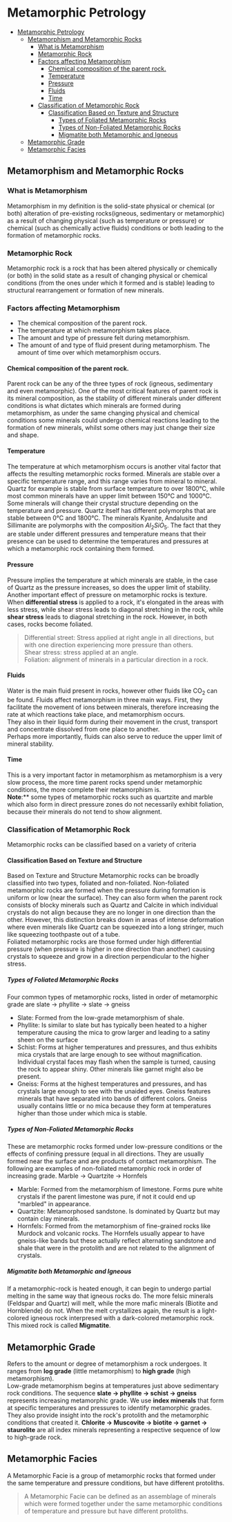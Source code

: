 # Metamorphic Petrology

<!--toc:start-->
- [Metamorphic Petrology](#metamorphic-petrology)
  - [Metamorphism and Metamorphic Rocks](#metamorphism-and-metamorphic-rocks)
    - [What is Metamorphism](#what-is-metamorphism)
    - [Metamorphic Rock](#metamorphic-rock)
    - [Factors affecting Metamorphism](#factors-affecting-metamorphism)
      - [Chemical composition of the parent rock.](#chemical-composition-of-the-parent-rock)
      - [Temperature](#temperature)
      - [Pressure](#pressure)
      - [Fluids](#fluids)
      - [Time](#time)
    - [Classification of Metamorphic Rock](#classification-of-metamorphic-rock)
      - [Classification Based on Texture and Structure](#classification-based-on-texture-and-structure)
        - [Types of Foliated Metamorphic Rocks](#types-of-foliated-metamorphic-rocks)
        - [Types of Non-Foliated Metamorphic Rocks](#types-of-non-foliated-metamorphic-rocks)
        - [Migmatite both Metamorphic and Igneous](#migmatite-both-metamorphic-and-igneous)
  - [Metamorphic Grade](#metamorphic-grade)
  - [Metamorphic Facies](#metamorphic-facies)
<!--toc:end-->

## Metamorphism and Metamorphic Rocks
### What is Metamorphism
Metamorphism in my definition is the solid-state physical or chemical (or both) alteration of pre-existing rocks(igneous,
sedimentary or metamorphic) as a result of changing physical (such as temperature or pressure) or chemical (such as chemically active
fluids) conditions or both leading to the formation of metamorphic rocks.

### Metamorphic Rock
Metamorphic rock is a rock that has been altered physically or chemically (or both) in the solid state as a result of changing
physical or chemical conditions (from the ones under which it formed and is stable) leading to structural rearrangement or
formation of new minerals.

### Factors affecting Metamorphism
* The chemical composition of the parent rock.
* The temperature at which metamorphism takes place.
* The amount and type of pressure felt during metamorphism.
* The amount of and type of fluid present during metamorphism.
The amount of time over which metamorphism occurs.

#### Chemical composition of the parent rock.
Parent rock can be any of the three types of rock (igneous, sedimentary and even metamorphic). One of the most
critical features of parent rock is its mineral composition, as the stability of different minerals under different
conditions is what dictates which minerals are formed during metamorphism, as under the same changing physical
and chemical conditions some minerals could undergo chemical reactions leading to the formation of new minerals,
whilst some others may just change their size and shape.

#### Temperature
The temperature at which metamorphism occurs is another vital factor that affects the resulting metamorphic rocks
formed. Minerals are stable over a specific temperature range, and this range varies from mineral to mineral.
Quartz for example is stable from surface temperature to over 1800&deg;C, while most common minerals have an
upper limit between 150&deg;C and 1000&deg;C.  
Some minerals will change their crystal structure depending on the temperature and pressure. Quartz itself has
different polymorphs that are stable between 0&deg;C and 1800&deg;C. The minerals Kyanite, Andalusite and Sillimanite
are polymorphs with the composition $Al_2SiO_5$. The fact that they are stable under different pressures and temperature
means that their presence can be used to determine the temperatures and pressures at which a metamorphic rock containing
them formed.

#### Pressure
Pressure implies the temperature at which minerals are stable, in the case of Quartz as the pressure
increases, so does the upper limit of stability. Another important effect of pressure on metamorphic rocks is
texture. When **differential stress** is applied to a rock, it's elongated in the areas with
less stress, while shear stress leads to diagonal stretching in the rock, while **shear stress** leads to diagonal
stretching in the rock. However, in both cases, rocks become foliated.
> Differential street: Stress applied at right angle in all directions, but with one direction experiencing more
  pressure than others.  
> Shear stress: stress applied at an angle.  
> Foliation: alignment of minerals in a particular direction in a rock.

#### Fluids
Water is the main fluid present in rocks, however other fluids like CO$_2$ can be found. Fluids affect metamorphism
in three main ways. First, they facilitate the movement of ions between minerals, therefore increasing the rate at which
reactions take place, and metamorphism occurs.  
They also in their liquid form during their movement in the crust, transport and concentrate dissolved from one place
to another.  
Perhaps more importantly, fluids can also serve to reduce the upper limit of mineral stability.

#### Time
This is a very important factor in metamorphism as metamorphism is a very slow process, the more time parent rocks spend
under metamorphic conditions, the more complete their metamorphism is.  
**Note**:** some types of metamorphic rocks such as quartzite and marble which also form in direct pressure zones
do not necessarily exhibit foliation, because their minerals do not tend to show alignment.

### Classification of Metamorphic Rock
Metamorphic rocks can be classified based on a variety of criteria
#### Classification Based on Texture and Structure
Based on Texture and Structure Metamorphic rocks can be broadly classified into two types, foliated and non-foliated.
Non-foliated metamorphic rocks are formed when the pressure during formation is uniform or low (near the surface). They
can also form when the parent rock consists of blocky minerals such as Quartz and Calcite in which individual crystals
do not align because they are no longer in one direction than the other.
However, this distinction breaks down in areas of intense deformation where even minerals like Quartz can be squeezed into a
long stringer, much like squeezing toothpaste out of a tube.  
Foliated metamorphic rocks are those formed under high differential pressure (when pressure is higher in one direction than another)
causing crystals to squeeze and grow in a direction perpendicular to the higher stress.

##### Types of Foliated Metamorphic Rocks
Four common types of metamorphic rocks, listed in order of metamorphic grade are slate → phyllite → slate → gneiss
* Slate: Formed from the low-grade metamorphism of shale.
* Phyllite: Is similar to slate but has typically been heated to a higher temperature causing the mica to grow larger and
  leading to a satiny sheen on the surface
* Schist: Forms at higher temperatures and pressures, and thus exhibits mica crystals that are large enough to see without
  magnification. Individual crystal faces may flash when the sample is turned, causing the rock to appear shiny. Other
  minerals like garnet might also be present.
* Gneiss: Forms at the highest temperatures and pressures, and has crystals large enough to see with the unaided eyes.
  Gneiss features minerals that have separated into bands of different colors. Gneiss usually contains little or no mica
  because they form at temperatures higher than those under which mica is stable.

##### Types of Non-Foliated Metamorphic Rocks
These are metamorphic rocks formed under low-pressure conditions or the effects of confining pressure (equal in all directions.
They are usually formed near the surface and are products of contact metamorphism. The following are examples of non-foliated
metamorphic rock in order of increasing grade. Marble → Quartzite → Hornfels
* Marble: Formed from the metamorphism of limestone. Forms pure white crystals if the parent limestone was pure, if not it could
  end up "marbled" in appearance.
* Quartzite: Metamorphosed sandstone. Is dominated by Quartz but may contain clay minerals.
* Hornfels: Formed from the metamorphism of fine-grained rocks like Murdock and volcanic rocks. The Hornfels usually appear to
  have gneiss-like bands but these actually reflect alternating sandstone and shale that were in the protolith and are not related
  to the alignment of crystals.

##### Migmatite both Metamorphic and Igneous
If a metamorphic-rock is heated enough, it can begin to undergo partial melting in the same way that igneous rocks do. The more
felsic minerals (Feldspar and Quartz) will melt, while the more mafic minerals (Biotite and Hornblende) do not. When the melt
crystallizes again, the result is a light-colored igneous rock interpresed with a dark-colored metamorphic rock. This mixed rock
is called **Migmatite**.

## Metamorphic Grade
Refers to the amount or degree of metamorphism a rock undergoes. It ranges from **log grade** (little
metamorphism) to **high grade** (high metamorphism).   
Low-grade metamorphism begins at temperatures just above sedimentary rock conditions. The sequence **slate → phyllite →
schist → gneiss** represents increasing metamorphic grade.
We use **index minerals** that form at specific temperatures and pressures to identify metamorphic grades. They also provide
insight into the rock's protolith and the metamorphic conditions that created it. **Chlorite → Muscovite → biotite → garnet
→ staurolite** are all index minerals representing a respective sequence of low to high-grade rock.

## Metamorphic Facies
A Metamorphic Facie is a group of metamorphic rocks that formed under the same temperature and pressure conditions, but have
different protoliths.
> A Metamorphic Facie can be defined as an assemblage of minerals which were formed together under the same metamorphic conditions
of temperature and pressure but have different protoliths.

